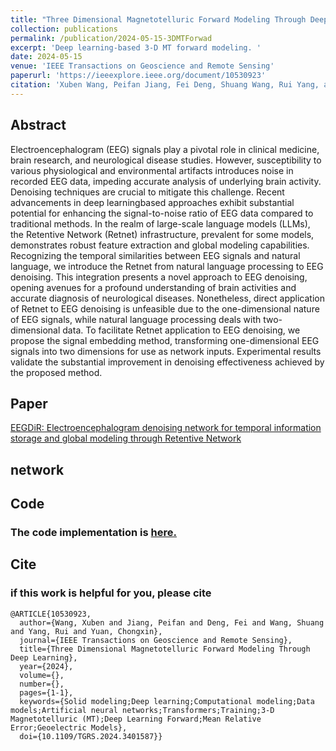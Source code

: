 ```yaml
---
title: "Three Dimensional Magnetotelluric Forward Modeling Through Deep Learning"
collection: publications
permalink: /publication/2024-05-15-3DMTForwad
excerpt: 'Deep learning-based 3-D MT forward modeling. '
date: 2024-05-15
venue: 'IEEE Transactions on Geoscience and Remote Sensing'
paperurl: 'https://ieeexplore.ieee.org/document/10530923'
citation: 'Xuben Wang, Peifan Jiang, Fei Deng, Shuang Wang, Rui Yang, and Chongxin Yuan. (2024). &quot; Three Dimensional Magnetotelluric Forward Modeling Through Deep Learning.&quot; <i>IEEE Transactions on Geoscience and Remote Sensing </i>. doi: 10.1109/TGRS.2024.3401587'
---
```


## Abstract

Electroencephalogram (EEG) signals play a pivotal role in clinical medicine, brain research, and neurological disease studies. However, susceptibility to various physiological and environmental artifacts introduces noise in recorded EEG data, impeding accurate analysis of underlying brain activity. Denoising techniques are crucial to mitigate this challenge. Recent advancements in deep learningbased approaches exhibit substantial potential for enhancing the signal-to-noise ratio of EEG data compared to traditional methods. In the realm of large-scale language models (LLMs), the Retentive Network (Retnet) infrastructure, prevalent for some models, demonstrates robust feature extraction and global modeling capabilities. Recognizing the temporal similarities between EEG signals and natural language, we introduce the Retnet from natural language processing to EEG denoising. This integration presents a novel approach to EEG denoising, opening avenues for a profound understanding of brain activities and accurate diagnosis of neurological diseases. Nonetheless, direct application of Retnet to EEG denoising is unfeasible due to the one-dimensional nature of EEG signals, while natural language processing deals with two-dimensional data. To facilitate Retnet application to EEG denoising, we propose the signal embedding method, transforming one-dimensional EEG signals into two dimensions for use as network inputs. Experimental results validate the substantial improvement in denoising effectiveness achieved by the proposed method.

## Paper

[EEGDiR: Electroencephalogram denoising network for temporal information storage and global modeling through Retentive Network]( )

## network

[//]: # (![网络结构图]&#40;../images/eegdir/fig.jpg&#41;)

## Code

### The code implementation is [here.](https://github.com/woldier/EEGDiR)

## Cite



### if this work is helpful for you, please cite

```
@ARTICLE{10530923,
  author={Wang, Xuben and Jiang, Peifan and Deng, Fei and Wang, Shuang and Yang, Rui and Yuan, Chongxin},
  journal={IEEE Transactions on Geoscience and Remote Sensing}, 
  title={Three Dimensional Magnetotelluric Forward Modeling Through Deep Learning}, 
  year={2024},
  volume={},
  number={},
  pages={1-1},
  keywords={Solid modeling;Deep learning;Computational modeling;Data models;Artificial neural networks;Transformers;Training;3-D Magnetotelluric (MT);Deep Learning Forward;Mean Relative Error;Geoelectric Models},
  doi={10.1109/TGRS.2024.3401587}}

````

